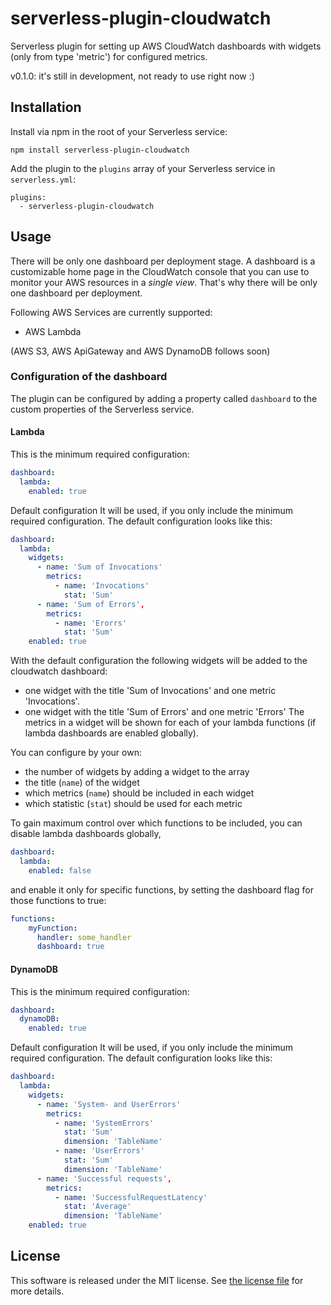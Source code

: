 # serverless-plugin-cloudwatch
Serverless plugin for setting up AWS CloudWatch dashboards with widgets (only from type 'metric') for configured metrics.

v0.1.0: it's still in development, not ready to use right now :) 

## Installation
Install via npm in the root of your Serverless service:

    npm install serverless-plugin-cloudwatch

Add the plugin to the  `plugins`  array of your Serverless service in  `serverless.yml`:

    plugins:
      - serverless-plugin-cloudwatch

## Usage
There will be only one dashboard per deployment stage. 
A dashboard is a customizable home page in the CloudWatch console that you can use to monitor your AWS resources in a *single view*. 
That's why there will be only one dashboard per deployment.

Following AWS Services are currently supported: 

- AWS Lambda

(AWS S3, AWS ApiGateway and AWS DynamoDB follows soon) 

### Configuration of the dashboard
The plugin can be configured by adding a property called `dashboard` to the custom properties of the Serverless service.
#### Lambda
This is the minimum required configuration:

```yaml
dashboard:
  lambda:
    enabled: true
```

Default configuration
It will be used, if you only include the minimum required configuration.
The default configuration looks like this:

```yaml
dashboard:
  lambda:
    widgets:
      - name: 'Sum of Invocations'
        metrics: 
          - name: 'Invocations'
            stat: 'Sum'
      - name: 'Sum of Errors',
        metrics: 
          - name: 'Erorrs'
            stat: 'Sum'
    enabled: true
```

With the default configuration the following widgets will be added to the cloudwatch dashboard:
- one widget with the title 'Sum of Invocations' and one metric 'Invocations'. 
- one widget with the title 'Sum of Errors' and one metric 'Errors'
The metrics in a widget will be shown for each of your lambda functions (if lambda dashboards are enabled globally).

You can configure by your own:
- the number of widgets by adding a widget to the array
- the title (`name`) of the widget
- which metrics (`name`) should be included in each widget
- which statistic (`stat`) should be used for each metric


To gain maximum control over which functions to be included, you can disable lambda dashboards globally,
```yaml
dashboard:
  lambda:
    enabled: false
```
and enable it only for specific functions, by setting the dashboard flag for those functions to true:
```yaml
functions:
    myFunction:
      handler: some_handler
      dashboard: true
```
#### DynamoDB 
This is the minimum required configuration:

```yaml
dashboard:
  dynamoDB:
    enabled: true
```

Default configuration
It will be used, if you only include the minimum required configuration.
The default configuration looks like this:

```yaml
dashboard:
  lambda:
    widgets:
      - name: 'System- and UserErrors'
        metrics: 
          - name: 'SystemErrors'
            stat: 'Sum'
            dimension: 'TableName'
          - name: 'UserErrors'
            stat: 'Sum'
            dimension: 'TableName'
      - name: 'Successful requests',
        metrics: 
          - name: 'SuccessfulRequestLatency'
            stat: 'Average'
            dimension: 'TableName'
    enabled: true
```

## License

This software is released under the MIT license. See  [the license file](https://github.com/anna-b96/serverless-plugin-cloudwatch/blob/master/LICENSE)  for more details.

